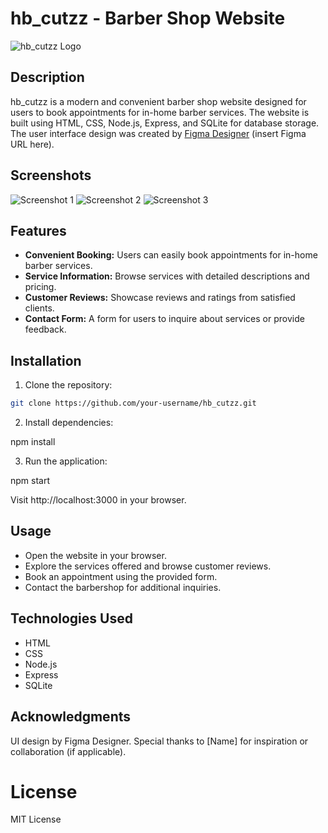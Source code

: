# hb_cutzz - Barber Shop Website

![hb_cutzz Logo](./path/to/your/logo.png)

## Description

hb_cutzz is a modern and convenient barber shop website designed for users to book appointments for in-home barber services. The website is built using HTML, CSS, Node.js, Express, and SQLite for database storage. The user interface design was created by [Figma Designer](https://www.figma.com/file/D8hCzOdAx2FeL8rb0S0Vrn/Barbershop-(Community)?type=design&node-id=0-1&mode=design&t=c8RUuRUBNwFMtyjD-0) (insert Figma URL here).

## Screenshots

![Screenshot 1](./screenshots/screenshot1.png)
![Screenshot 2](./screenshots/screenshot2.png)
![Screenshot 3](./screenshots/screenshot3.png)

## Features

- **Convenient Booking:** Users can easily book appointments for in-home barber services.
- **Service Information:** Browse services with detailed descriptions and pricing.
- **Customer Reviews:** Showcase reviews and ratings from satisfied clients.
- **Contact Form:** A form for users to inquire about services or provide feedback.

## Installation

1. Clone the repository:

```bash
git clone https://github.com/your-username/hb_cutzz.git
```



2. Install dependencies:

npm install

3. Run the application:

npm start
 
Visit http://localhost:3000 in your browser.

## Usage

- Open the website in your browser.
- Explore the services offered and browse customer reviews.
- Book an appointment using the provided form.
- Contact the barbershop for additional inquiries.

## Technologies Used

- HTML
- CSS
- Node.js
- Express
- SQLite

## Acknowledgments

UI design by Figma Designer.
Special thanks to [Name] for inspiration or collaboration (if applicable).

# License

MIT License

